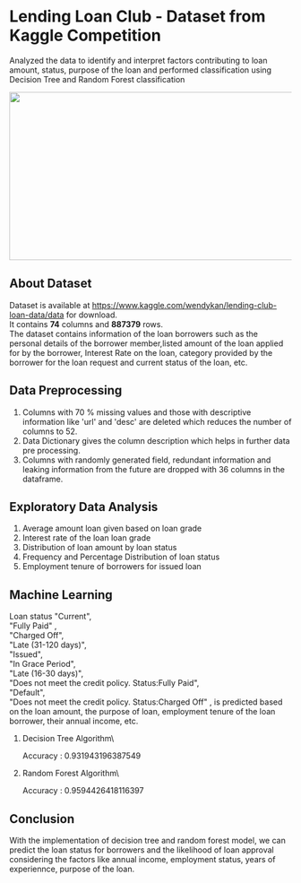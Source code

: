 # Lending Loan Club - Dataset from Kaggle Competition

Analyzed the data to identify and interpret factors contributing to loan amount, status, purpose of the loan and performed classification using Decision Tree and Random Forest classification


<img width="1000" height="300" src = "https://blog.lendingclub.com/wp-content/uploads/2017/05/LC-Logo-Official-min.png">

## About Dataset
 Dataset is available at https://www.kaggle.com/wendykan/lending-club-loan-data/data for download.\
 It contains **74** columns and **887379** rows.\
 The dataset contains information of the loan borrowers such as the personal details of the borrower member,listed amount of the loan   applied for by the borrower, Interest Rate on the loan, category provided by the borrower for the loan request and current status of the loan, etc.
 
## Data Preprocessing
 
 1. Columns with 70 % missing values and those with descriptive information like 'url' and 'desc' are deleted which reduces the number of columns to 52.
 2. Data Dictionary gives the column description which helps in further data pre processing.
 3. Columns with randomly generated field, redundant information and leaking information from the future are dropped with 36 columns in the dataframe.

## Exploratory Data Analysis
 
  1. Average amount loan given based on loan grade
  2. Interest rate of the loan  loan grade
  3. Distribution of loan amount by loan status
  4. Frequency and Percentage Distribution of loan status 
  5. Employment tenure of borrowers for issued loan
  
 ## Machine Learning
 
  Loan status "Current",                                           
        "Fully Paid" ,                                            
        "Charged Off",                                             
        "Late (31-120 days)",                                    
        "Issued",                                                  
        "In Grace Period",                                         
        "Late (16-30 days)",                                      
        "Does not meet the credit policy. Status:Fully Paid",       
        "Default",                                                  
        "Does not meet the credit policy. Status:Charged Off" , 
   is predicted based on the loan amount, the purpose of loan, employment tenure of the loan borrower, their annual income, etc.
  
   1. Decision Tree Algorithm\
     
      Accuracy : 0.931943196387549
    
 
   2. Random Forest Algorithm\
  
      Accuracy : 0.9594426418116397
 


## Conclusion
 With the implementation of decision tree and random forest model, we can predict the loan status for borrowers and the likelihood of  loan approval considering the factors like annual income, employment status, years of experiennce, purpose of the loan. 
   
 
  
 
